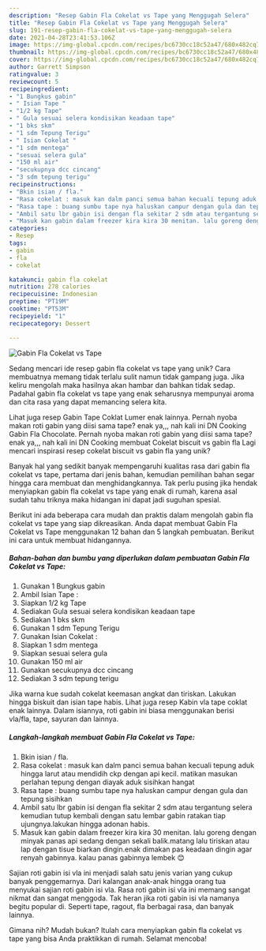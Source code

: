 ```yaml
---
description: "Resep Gabin Fla Cokelat vs Tape yang Menggugah Selera"
title: "Resep Gabin Fla Cokelat vs Tape yang Menggugah Selera"
slug: 191-resep-gabin-fla-cokelat-vs-tape-yang-menggugah-selera
date: 2021-04-28T23:41:53.106Z
image: https://img-global.cpcdn.com/recipes/bc6730cc18c52a47/680x482cq70/gabin-fla-cokelat-vs-tape-foto-resep-utama.jpg
thumbnail: https://img-global.cpcdn.com/recipes/bc6730cc18c52a47/680x482cq70/gabin-fla-cokelat-vs-tape-foto-resep-utama.jpg
cover: https://img-global.cpcdn.com/recipes/bc6730cc18c52a47/680x482cq70/gabin-fla-cokelat-vs-tape-foto-resep-utama.jpg
author: Garrett Simpson
ratingvalue: 3
reviewcount: 5
recipeingredient:
- "1 Bungkus gabin"
- " Isian Tape "
- "1/2 kg Tape"
- " Gula sesuai selera kondisikan keadaan tape"
- "1 bks skm"
- "1 sdm Tepung Terigu"
- " Isian Cokelat "
- "1 sdm mentega"
- "sesuai selera gula"
- "150 ml air"
- "secukupnya dcc cincang"
- "3 sdm tepung terigu"
recipeinstructions:
- "Bkin isian / fla."
- "Rasa cokelat : masuk kan dalm panci semua bahan kecuali tepung aduk hingga larut atau mendidih ckp dengan api kecil. matikan masukan perlahan tepung dengan diayak aduk sisihkan hangat"
- "Rasa tape : buang sumbu tape nya haluskan campur dengan gula dan tepung sisihkan"
- "Ambil satu lbr gabin isi dengan fla sekitar 2 sdm atau tergantung selera kemudian tutup kembali dengan satu lembar gabin ratakan tiap ujungnya.lakukan hingga adonan habis."
- "Masuk kan gabin dalam freezer kira kira 30 menitan. lalu goreng dengan minyak panas api sedang dengan sekali balik.matang lalu tiriskan atau lap dengan tisue biarkan dingin.enak dimakan pas keadaan dingin agar renyah gabinnya. kalau panas gabinnya lembek 😊"
categories:
- Resep
tags:
- gabin
- fla
- cokelat

katakunci: gabin fla cokelat 
nutrition: 278 calories
recipecuisine: Indonesian
preptime: "PT19M"
cooktime: "PT53M"
recipeyield: "1"
recipecategory: Dessert

---
```



![Gabin Fla Cokelat vs Tape](https://img-global.cpcdn.com/recipes/bc6730cc18c52a47/680x482cq70/gabin-fla-cokelat-vs-tape-foto-resep-utama.jpg)

Sedang mencari ide resep gabin fla cokelat vs tape yang unik? Cara membuatnya memang tidak terlalu sulit namun tidak gampang juga. Jika keliru mengolah maka hasilnya akan hambar dan bahkan tidak sedap. Padahal gabin fla cokelat vs tape yang enak seharusnya mempunyai aroma dan cita rasa yang dapat memancing selera kita.

Lihat juga resep Gabin Tape Coklat Lumer enak lainnya. Pernah nyoba makan roti gabin yang diisi sama tape? enak ya,,, nah kali ini DN Cooking Gabin Fla Chocolate. Pernah nyoba makan roti gabin yang diisi sama tape? enak ya,,, nah kali ini DN Cooking membuat Cokelat biscuit vs gabin fla Lagi mencari inspirasi resep cokelat biscuit vs gabin fla yang unik?

Banyak hal yang sedikit banyak mempengaruhi kualitas rasa dari gabin fla cokelat vs tape, pertama dari jenis bahan, kemudian pemilihan bahan segar hingga cara membuat dan menghidangkannya. Tak perlu pusing jika hendak menyiapkan gabin fla cokelat vs tape yang enak di rumah, karena asal sudah tahu triknya maka hidangan ini dapat jadi suguhan spesial.


Berikut ini ada beberapa cara mudah dan praktis dalam mengolah gabin fla cokelat vs tape yang siap dikreasikan. Anda dapat membuat Gabin Fla Cokelat vs Tape menggunakan 12 bahan dan 5 langkah pembuatan. Berikut ini cara untuk membuat hidangannya.

<!--inarticleads1-->

##### Bahan-bahan dan bumbu yang diperlukan dalam pembuatan Gabin Fla Cokelat vs Tape:

1. Gunakan 1 Bungkus gabin
1. Ambil  Isian Tape :
1. Siapkan 1/2 kg Tape
1. Sediakan  Gula sesuai selera kondisikan keadaan tape
1. Sediakan 1 bks skm
1. Gunakan 1 sdm Tepung Terigu
1. Gunakan  Isian Cokelat :
1. Siapkan 1 sdm mentega
1. Siapkan sesuai selera gula
1. Gunakan 150 ml air
1. Gunakan secukupnya dcc cincang
1. Sediakan 3 sdm tepung terigu


Jika warna kue sudah cokelat keemasan angkat dan tiriskan. Lakukan hingga biskuit dan isian tape habis. Lihat juga resep Kabin vla tape coklat enak lainnya. Dalam isiannya, roti gabin ini biasa menggunakan berisi vla/fla, tape, sayuran dan lainnya. 

<!--inarticleads2-->

##### Langkah-langkah membuat Gabin Fla Cokelat vs Tape:

1. Bkin isian / fla.
1. Rasa cokelat : masuk kan dalm panci semua bahan kecuali tepung aduk hingga larut atau mendidih ckp dengan api kecil. matikan masukan perlahan tepung dengan diayak aduk sisihkan hangat
1. Rasa tape : buang sumbu tape nya haluskan campur dengan gula dan tepung sisihkan
1. Ambil satu lbr gabin isi dengan fla sekitar 2 sdm atau tergantung selera kemudian tutup kembali dengan satu lembar gabin ratakan tiap ujungnya.lakukan hingga adonan habis.
1. Masuk kan gabin dalam freezer kira kira 30 menitan. lalu goreng dengan minyak panas api sedang dengan sekali balik.matang lalu tiriskan atau lap dengan tisue biarkan dingin.enak dimakan pas keadaan dingin agar renyah gabinnya. kalau panas gabinnya lembek 😊


Sajian roti gabin isi vla ini menjadi salah satu jenis varian yang cukup banyak penggemarnya. Dari kalangan anak-anak hingga orang tua menyukai sajian roti gabin isi vla. Rasa roti gabin isi vla ini memang sangat nikmat dan sangat menggoda. Tak heran jika roti gabin isi vla namanya begitu popular di. Seperti tape, ragout, fla berbagai rasa, dan banyak lainnya. 

Gimana nih? Mudah bukan? Itulah cara menyiapkan gabin fla cokelat vs tape yang bisa Anda praktikkan di rumah. Selamat mencoba!
